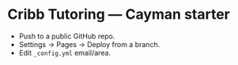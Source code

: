 # Cribb Tutoring — Cayman starter
- Push to a public GitHub repo.
- Settings → Pages → Deploy from a branch.
- Edit `_config.yml` email/area.